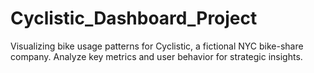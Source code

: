 # Cyclistic_Dashboard_Project
Visualizing bike usage patterns for Cyclistic, a fictional NYC bike-share company. Analyze key metrics and user behavior for strategic insights.

